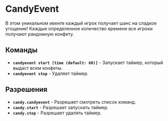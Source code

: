 # CandyEvent

В этом уникальном ивенте каждый игрок получает шанс на сладкое угощение! Каждые определенное количество времени все игроки получают рандомную конфету.

## **Команды**

- **`candyevent start [time (default: 60)]`** - Запускает таймер, который выдаст всем конфеты.
- **`candyevent stop`** - Удаляет таймер.

## **Разрешения**

- **`candy.candyevent`** - Разрешает смотреть список команд.
- **`candy.start`** - Разрешает запускать таймер.
- **`candy.stop`** - Разрешает удалять таймер.
